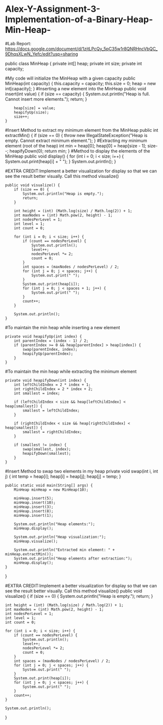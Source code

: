 # Alex-Y-Assignment-3-Implementation-of-a-Binary-Heap-Min-Heap-
#Lab Report: https://docs.google.com/document/d/1zjtLPcQy_5pC35w1r8QNRHncVbQC_9DhqsXLwN_Yefc/edit?usp=sharing

public class MinHeap {
    private int[] heap;
    private int size;
    private int capacity;

#My code will initialize the MinHeap with a given capacity
    public MinHeap(int capacity) {
        this.capacity = capacity;
        this.size = 0;
        heap = new int[capacity];
    }
#Inserting a new element into the MinHeap
    public void insert(int value) {
        if (size == capacity) {
            System.out.println("Heap is full. Cannot insert more elements.");
            return;
        }

        heap[size] = value;
        heapifyUp(size);
        size++;
    }
#Insert Method to extract my minimum element from the MinHeap
    public int extractMin() {
        if (size == 0) {
            throw new IllegalStateException("Heap is empty. Cannot extract minimum element.");
        }
#Extracting my minimum element (root of the heap)
        int min = heap[0];
        heap[0] = heap[size - 1];
        size--;
        heapifyDown(0);
        return min;
    }
#Method to display the elements of the MinHeap
    public void display() {
        for (int i = 0; i < size; i++) {
            System.out.print(heap[i] + " ");
        }
        System.out.println();
    }

#EXTRA CREDIT:Implement a better visualization for display so that we can see the result better visually. Call this method visualize()

    public void visualize() {
        if (size == 0) {
            System.out.println("Heap is empty.");
            return;
        }

        int height = (int) (Math.log(size) / Math.log(2)) + 1;
        int maxNodes = (int) Math.pow(2, height) - 1;
        int nodesPerLevel = 1;
        int level = 1;
        int count = 0;

        for (int i = 0; i < size; i++) {
            if (count == nodesPerLevel) {
                System.out.println();
                level++;
                nodesPerLevel *= 2;
                count = 0;
            }
            int spaces = (maxNodes / nodesPerLevel) / 2;
            for (int j = 0; j < spaces; j++) {
                System.out.print(" ");
            }
            System.out.print(heap[i]);
            for (int j = 0; j < spaces + 1; j++) {
                System.out.print(" ");
            }
            count++;
        }

        System.out.println();
    }
#To maintain the min heap while inserting a new element

    private void heapifyUp(int index) {
        int parentIndex = (index - 1) / 2;
        if (parentIndex >= 0 && heap[parentIndex] > heap[index]) {
            swap(parentIndex, index);
            heapifyUp(parentIndex);
        }
    }

#To maintain the min heap while extracting the minimum element

    private void heapifyDown(int index) {
        int leftChildIndex = 2 * index + 1;
        int rightChildIndex = 2 * index + 2;
        int smallest = index;

        if (leftChildIndex < size && heap[leftChildIndex] < heap[smallest]) {
            smallest = leftChildIndex;
        }

        if (rightChildIndex < size && heap[rightChildIndex] < heap[smallest]) {
            smallest = rightChildIndex;
        }

        if (smallest != index) {
            swap(smallest, index);
            heapifyDown(smallest);
        }
    }

#Insert Method to swap two elements in my heap
    private void swap(int i, int j) {
        int temp = heap[i];
        heap[i] = heap[j];
        heap[j] = temp;
    }

    public static void main(String[] args) {
        MinHeap minHeap = new MinHeap(10);

        minHeap.insert(5);
        minHeap.insert(10);
        minHeap.insert(3);
        minHeap.insert(8);
        minHeap.insert(1);

        System.out.println("Heap elements:");
        minHeap.display();

        System.out.println("Heap visualization:");
        minHeap.visualize();

        System.out.println("Extracted min element: " + minHeap.extractMin());
        System.out.println("Heap elements after extraction:");
        minHeap.display();
    }
}




#EXTRA CREDIT:Implement a better visualization for display so that we can see the result better visually. Call this method visualize()
public void visualize() {
    if (size == 0) {
        System.out.println("Heap is empty.");
        return;
    }

    int height = (int) (Math.log(size) / Math.log(2)) + 1;
    int maxNodes = (int) Math.pow(2, height) - 1;
    int nodesPerLevel = 1;
    int level = 1;
    int count = 0;

    for (int i = 0; i < size; i++) {
        if (count == nodesPerLevel) {
            System.out.println();
            level++;
            nodesPerLevel *= 2;
            count = 0;
        }
        int spaces = (maxNodes / nodesPerLevel) / 2;
        for (int j = 0; j < spaces; j++) {
            System.out.print(" ");
        }
        System.out.print(heap[i]);
        for (int j = 0; j < spaces; j++) {
            System.out.print(" ");
        }
        count++;
    }

    System.out.println();
}
